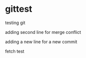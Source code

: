 # gittest
testing git

adding second line for merge conflict

adding a new line for a new commit

fetch test
